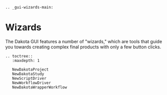 ```{eval-rst}
.. _gui-wizards-main:
```

Wizards
=======

The Dakota GUI features a number of "wizards," which are tools that guide you towards creating
complex final products with only a few button clicks.

```{eval-rst}
.. toctree::
   :maxdepth: 1
   
   NewDakotaProject
   NewDakotaStudy
   NewScriptDriver
   NewWorkflowDriver
   NewDakotaWrapperWorkflow
```